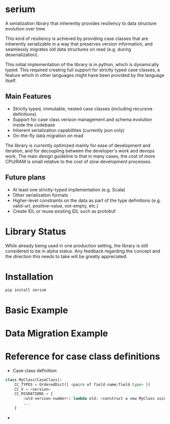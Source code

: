 
# serium

A serialization library that inherently provides resiliency to data structure evolution over time

This kind of resiliency is achieved by providing case classes that are inherently serializable in a way that preserves version information, and seamlessly migrates old data structures on read (e.g. during deserialization).

This initial implementation of the library is in python, which is dynamically typed. This required creating full support for strictly typed case classes, a feature which in other languages might have been provided by the language itself.

## Main Features
* Strictly typed, immutable, nested case classes (including recursive definitions)
* Support for case class version management and schema evolution inside the codebase
* Inherent serialization capabilities (currently json only)
* On-the-fly data migration on read

The library is currently optimized mainly for ease of development and iteration, and for decoupling between the developer's work and devops work. The main design guideline is that in many cases, the cost of more CPU/RAM is small relative to the cost of slow development processes. 

## Future plans
* At least one strictly-typed implementation (e.g. Scala)
* Other serialization formats
* Higher-level constraints on the data as part of the type definitions (e.g. valid-url, positive-value, not-empty, etc.)
* Create IDL or reuse existing IDL such as protobuf

# Library Status
While already being used in one production setting, the library is still considered to be in alpha status. Any feedback regarding the concept and the direction this needs to take will be greatly appreciated.

# Installation
`pip install serium`

# Basic Example

[embedmd]:# (./examples.py python /# BASIC_EXAMPLE_START/ /# BASIC_EXAMPLE_END/)

# Data Migration Example

[embedmd]:# (./examples.py python /# DATA_MIGRATION_EXAMPLE_START/ /# DATA_MIGRATION_EXAMPLE_END/)

# Reference for case class definitions

* Case class definition:
```python
class MyClass(CaseClass):
	CC_TYPES = OrderedDict([ <pairs of field-name/field-type> ])
	CC_V = <version>
	CC_MIGRATIONS = {
		<old-version-number>: lambda old: <construct a new MyClass using old>,
		...
	}
```

* 
	
